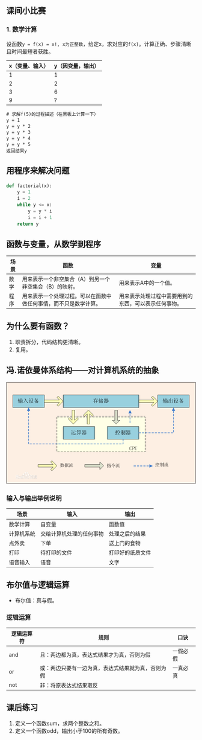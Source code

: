 ## 课间小比赛

### 1. 数学计算
设函数`y = f(x) = x!, x为正整数`，给定x，求对应的`f(x)`。计算正确、步骤清晰且时间最短者获胜。

x（变量、输入） | y（因变量，输出）
-------------|----------
1 | 1
2 | 2
3 | 6
9 | ?

```
# 求解f(5)的过程描述（在黑板上计算一下）
y = 1
y = y * 2
y = y * 3
y = y * 4
y = y * 5
返回结果y
```


## 用程序来解决问题
```python
def factorial(x):
    y = 1
    i = 2
    while y <= x:
        y = y * i
        i = i + 1
    return y
```

## 函数与变量，从数学到程序
场景 | 函数 | 变量
----|-----|----
数学 | 用来表示一个非空集合（A）到另一个非空集合（B）的映射。 | 用来表示A中的一个值。
程序 | 用来表示一个处理过程。可以在函数中做任何事情，而不只是数学计算。 | 用来表示处理过程中需要用到的东西，可以表示任何事物。


## 为什么要有函数？
1. 职责拆分，代码结构更清晰。
2. 复用。


## 冯.诺依曼体系结构——对计算机系统的抽象
![](../images/lesson_01_computer_system.png)


### 输入与输出举例说明
场景 | 输入 | 输出
----|------|----
数学计算 | 自变量 | 函数值
计算机系统 | 交给计算机处理的任何事物 | 处理之后的结果
点外卖 | 下单 | 送上门的食物
打印 | 待打印的文件 | 打印好的纸质文件
语音输入 | 语音 | 文字


## 布尔值与逻辑运算
* 布尔值：真与假。

### 逻辑运算
逻辑运算符 | 规则 | 口诀
---------|-----|----
and | 且：两边都为真，表达式结果才为真，否则为假 | 一假必假
or | 或：两边只要有一边为真，表达式结果就为真，否则为假 | 一真必真
not | 非：将原表达式结果取反 | 


## 课后练习
1. 定义一个函数sum，求两个整数之和。
2. 定义一个函数odd，输出小于100的所有奇数。

